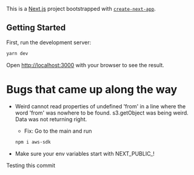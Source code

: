 This is a [Next.js](https://nextjs.org/) project bootstrapped with [`create-next-app`](https://github.com/vercel/next.js/tree/canary/packages/create-next-app).

## Getting Started

First, run the development server:

```bash
yarn dev
```

Open [http://localhost:3000](http://localhost:3000) with your browser to see the result.


# Bugs that came up along the way 
- Weird cannot read properties of undefined 'from' in a line where the word 'from' was nowhere to be found. s3.getObject was being weird. Data was not returning right.
    - Fix: Go to the main and run  

    ```bash
    npm i aws-sdk
    ```
- Make sure your env variables start with NEXT_PUBLIC_!


Testing this commit
